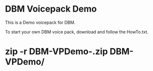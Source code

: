 DBM Voicepack Demo
==================

This is a Demo voicepack for DBM. 

To start your own DBM voice pack, download and follow the HowTo.txt.

# zip -r DBM-VPDemo-<version>.zip DBM-VPDemo/
